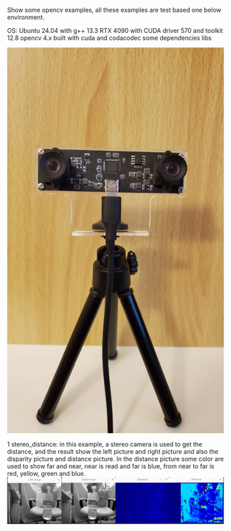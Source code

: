 Show some opencv examples, all these examples are test based one below environment.

OS: Ubuntu 24.04 with g++ 13.3
RTX 4090 with CUDA driver 570 and toolkit 12.8
opencv 4.x built with cuda and codacodec
some dependencies libs 

![device image](stereo_camera.jpg)

1 stereo_distance:  in this example, a stereo camera is used to get the distance, and the result show the left picture and right picture and also the disparity picture and distance picture. In the distance picture some color are used to show far and near, near is read and far is blue, from near to far is red, yellow, green and blue.
![stereo image](stereo_distance/stereo_distance.png)